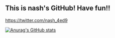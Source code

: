 ## This is nash's GitHub! Have fun!!

https://twitter.com/nash_4ed9

[![Anurag's GitHub stats](https://github-readme-stats.vercel.app/api?username=yutori10&show_icons=true&theme=dark)](https://github.com/anuraghazra/github-readme-stats)
